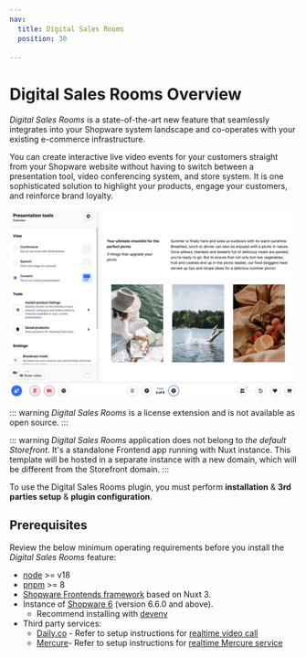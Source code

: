 ```yaml
---
nav:
  title: Digital Sales Rooms
  position: 30

---
```


# Digital Sales Rooms Overview

*Digital Sales Rooms* is a state-of-the-art new feature that seamlessly integrates into your Shopware system landscape and co-operates with your existing e-commerce infrastructure.

You can create interactive live video events for your customers straight from your Shopware website without having to switch between a presentation tool, video conferencing system, and store system. It is one sophisticated solution to highlight your products, engage your customers, and reinforce brand loyalty.

![ ](../../assets/products-digitalSalesRooms.png)

::: warning
*Digital Sales Rooms* is a license extension and is not available as open source.
:::

::: warning
*Digital Sales Rooms* application does not belong to *the default Storefront*. It's a standalone Frontend app running with Nuxt instance. This template will be hosted in a separate instance with a new domain, which will be different from the Storefront domain.
:::

To use the Digital Sales Rooms plugin, you must perform **installation** & **3rd parties setup** & **plugin configuration**.

## Prerequisites

Review the below minimum operating requirements before you install the *Digital Sales Rooms* feature:

* [node](https://nodejs.org/en) >= v18
* [pnpm](https://pnpm.io/installation) >= 8
* [Shopware Frontends framework](https://frontends.shopware.com/) based on Nuxt 3.
* Instance of [Shopware 6](../../guides/installation) (version 6.6.0 and above).
  * Recommend installing with [devenv](../../guides/installation/setups/devenv.md)
* Third party services:
  * [Daily.co](https://daily.co/) - Refer to setup instructions for [realtime video call](./setup-3rd-party/realtime-video-dailyco.md)
  * [Mercure](https://mercure.rocks/)- Refer to setup instructions for [realtime Mercure service](./setup-3rd-party/realtime-service-mercure.md)
